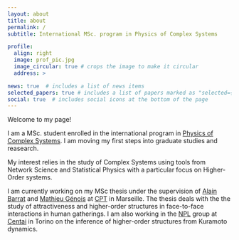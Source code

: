 ```yaml
---
layout: about
title: about
permalink: /
subtitle: International MSc. program in Physics of Complex Systems

profile:
  align: right
  image: prof_pic.jpg
  image_circular: true # crops the image to make it circular
  address: >

news: true  # includes a list of news items
selected_papers: true # includes a list of papers marked as "selected={true}"
social: true  # includes social icons at the bottom of the page
---
```


Welcome to my page!

I am a MSc. student enrolled in the international program in [Physics of Complex Systems](http://www.pcs.polito.it). I am moving my first steps into graduate studies and reasearch. 

My interest relies in the study of Complex Systems using tools from Network Science and Statistical Physics with a particular focus on Higher-Order systems.

I am currently working on my MSc thesis under the supervision of [Alain Barrat](https://www.cpt.univ-mrs.fr/~barrat/english.html) and [Mathieu Génois](https://www.cpt.univ-mrs.fr/spip.php?page=personne&id_personne=143&lang=en) at [CPT](https://www.cpt.univ-mrs.fr/?lang=en) in Marseille. The thesis deals with the the study of attractiveness and higher-order structures in face-to-face interactions in human gatherings. I am also working in the [NPL](https://nplresearch.github.io) group at [Centai](https://centai.eu/home) in Torino on the inference of higher-order structures from Kuramoto dynamics. 
